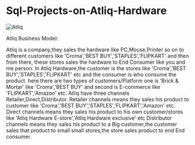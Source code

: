 # Sql-Projects-on-Atliq-Hardware
![Atliq](https://github.com/jnana027/Sql-Projects-on-Atliq-Hardware/assets/120124430/4f9cd81c-aea9-4dad-b651-ebbc6cf24d26)

Atliq Business Model:

Atliq is a company,they sales the hardware like PC,Mouse,Printer so on to different customers like 'Croma','BEST BUY','STAPLES','FLIPKART' and then from there, these stores sales the hardware to End Consumer like you and me person.
In Atliq Hardware,the customer is the stores like 'Croma','BEST BUY','STAPLES','FLIPKART' etc and the consumer is who consume the product.
here there are two types of customers/Platform one is 'Brick & Mortar' like 'Croma','BEST BUY' and second is E-commerce like 'FLIPKART','Amazon' etc.
Atliq have three channels Retailer,Direct,Distributor.
Retailer channels means they sales his product to customer like 'Croma','BEST BUY','STAPLES','FLIPKART','Amazon' etc.
Direct  channels means they sales his product to his own customer/stores like 'Atliq Hardware E-store','Atliq Hardware exclusive' etc
Distributor channels means they sales his product to a Big customer,the customer sales that product to small small stores,the store sales product to end End consumer.
